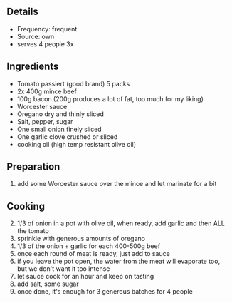 ## Details

* Frequency: frequent
* Source: own
* serves 4 people 3x

## Ingredients

* Tomato passiert (good brand) 5 packs
* 2x 400g mince beef
* 100g bacon (200g produces a lot of fat, too much for my liking)
* Worcester sauce
* Oregano dry and thinly sliced
* Salt, pepper, sugar
* One small onion finely sliced
* One garlic clove crushed or sliced
* cooking oil (high temp resistant olive oil)

## Preparation

1. add some Worcester sauce over the mince and let marinate for a bit

## Cooking

2. 1/3 of onion in a pot with olive oil, when ready, add garlic and then ALL the tomato
3. sprinkle with generous amounts of oregano
3. 1/3 of the onion + garlic for each 400-500g beef
4. once each round of meat is ready, just add to sauce
5. if you leave the pot open, the water from the meat will evaporate too, but we don't want it too intense
7. let sauce cook for an hour and keep on tasting
8. add salt, some sugar
9. once done, it's enough for 3 generous batches for 4 people
